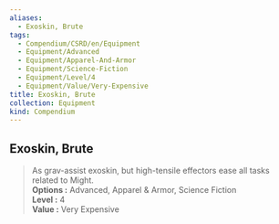 ```yaml
---
aliases:
  - Exoskin, Brute
tags:
  - Compendium/CSRD/en/Equipment
  - Equipment/Advanced
  - Equipment/Apparel-And-Armor
  - Equipment/Science-Fiction
  - Equipment/Level/4
  - Equipment/Value/Very-Expensive
title: Exoskin, Brute
collection: Equipment
kind: Compendium
---
```

## Exoskin, Brute  
  
>As grav-assist exoskin, but high-tensile effectors ease all tasks related to Might.  
> **Options :** Advanced, Apparel & Armor, Science Fiction  
> **Level :** 4  
> **Value :** Very Expensive